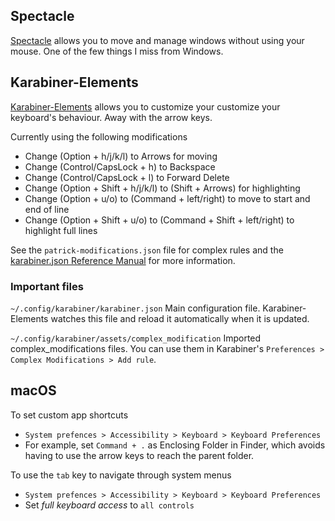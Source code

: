 ## Spectacle
[Spectacle](https://github.com/eczarny/spectacle) allows you to move and manage windows without using your mouse. One of the few things I miss from Windows.

## Karabiner-Elements
[Karabiner-Elements](https://github.com/pqrs-org/Karabiner-Elements) allows you to customize your customize your keyboard's behaviour. Away with the arrow keys.

Currently using the following modifications
- Change (Option + h/j/k/l) to Arrows for moving
- Change (Control/CapsLock + h) to Backspace
- Change (Control/CapsLock + l) to Forward Delete
- Change (Option + Shift + h/j/k/l) to (Shift + Arrows) for highlighting
- Change (Option + u/o) to (Command + left/right) to move to start and end of line
- Change (Option + Shift + u/o) to (Command + Shift + left/right) to highlight full lines

See the `patrick-modifications.json` file for complex rules and the [karabiner.json Reference Manual](https://pqrs.org/osx/karabiner/json.html) for more information.

### Important files
`~/.config/karabiner/karabiner.json`
Main configuration file.
Karabiner-Elements watches this file and reload it automatically when it is updated.

`~/.config/karabiner/assets/complex_modification`
Imported complex_modifications files.
You can use them in Karabiner's `Preferences > Complex Modifications > Add rule`.

## macOS
To set custom app shortcuts
- `System prefences > Accessibility > Keyboard > Keyboard Preferences`
- For example, set `Command + .` as Enclosing Folder in Finder, which avoids having to use the arrow keys to reach the parent folder.

To use the `tab` key to navigate through system menus
- `System prefences > Accessibility > Keyboard > Keyboard Preferences`
- Set *full keyboard access* to `all controls`